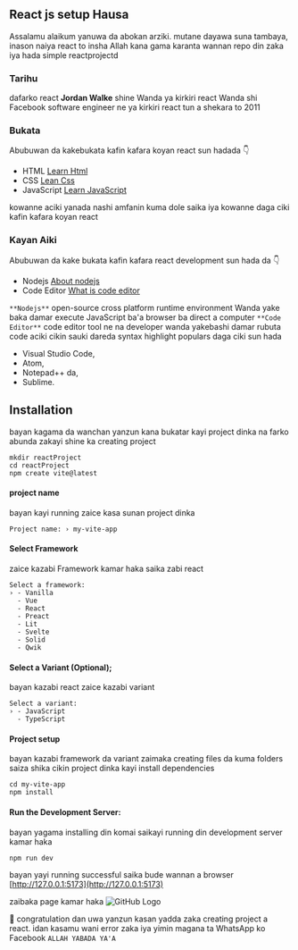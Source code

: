 
## React js setup Hausa
Assalamu alaikum yanuwa da abokan arziki.
mutane dayawa suna tambaya, inason naiya react to insha Allah kana gama karanta wannan repo din zaka iya hada simple reactprojectd

### Tarihu 

dafarko react **Jordan Walke** shine Wanda ya kirkiri react Wanda shi Facebook software engineer ne ya kirkiri react tun a shekara to 2011

### Bukata
Abubuwan da kakebukata kafin kafara koyan react sun hadada 👇
- HTML [Learn Html](https://html.com/)
- CSS [Lean Css](https://css-tricks.com/)
- JavaScript [Learn JavaScript](https://javascript.info/)

kowanne aciki yanada nashi amfanin kuma dole saika iya kowanne daga ciki kafin kafara koyan react

### Kayan Aiki
Abubuwan da kake bukata kafin kafara react development sun hada da 👇
- Nodejs [About nodejs](https://nodejs.org/en/about)
- Code Editor [What is code editor](https://www.nobledesktop.com/learn/code-editors/what-is-code-editors)

`**Nodejs**` open-source cross platform runtime environment Wanda yake baka damar execute JavaScript ba'a browser ba direct a computer
`**Code Editor**` code editor tool ne na developer wanda yakebashi damar rubuta code aciki cikin sauki dareda syntax highlight populars daga ciki sun hada
- Visual Studio Code,
- Atom,
- Notepad++ da,
- Sublime. 

## Installation
bayan kagama da wanchan yanzun kana bukatar kayi project dinka na farko abunda zakayi shine ka creating project
```shell
mkdir reactProject
cd reactProject
npm create vite@latest
```
#### project name

bayan kayi running zaice kasa sunan project dinka

```shell
Project name: › my-vite-app
```
#### Select Framework
zaice kazabi Framework kamar haka saika zabi react

```shell
Select a framework:
› - Vanilla
  - Vue
  - React
  - Preact
  - Lit
  - Svelte
  - Solid
  - Qwik

```
#### Select a Variant (Optional);
bayan kazabi react zaice kazabi variant

```shell
Select a variant:
› - JavaScript
  - TypeScript

```
#### Project setup
bayan kazabi framework da variant zaimaka creating files da kuma folders saiza shika cikin project dinka kayi install dependencies

```shell
cd my-vite-app
npm install
```
#### Run the Development Server: 
bayan yagama installing din komai saikayi running din development server kamar haka 

```shell
npm run dev
```
bayan yayi running successful saika bude wannan a browser [http://127.0.0.1:5173](http://127.0.0.1:5173)

zaibaka page kamar haka 
![GitHub Logo](https://github.githubassets.com/images/modules/logos_page/GitHub-Mark.png)

👏 congratulation dan uwa yanzun kasan yadda zaka creating project a react. idan kasamu wani error zaka iya yimin magana ta WhatsApp ko Facebook 
`ALLAH YABADA YA'A`
<!---
cybersmart-dev/cybersmart-dev is a ✨ special ✨ repository because its `README.md` (this file) appears on your GitHub profile.
You can click the Preview link to take a look at your changes.
--->
